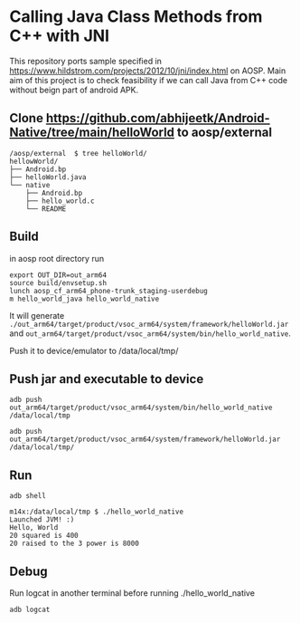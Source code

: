 # Calling Java Class Methods from C++ with JNI
This repository ports sample specified in https://www.hildstrom.com/projects/2012/10/jni/index.html on AOSP.
Main aim of this project is to check feasibility if we can call Java from C++ code without beign part of android APK.

## Clone https://github.com/abhijeetk/Android-Native/tree/main/helloWorld to aosp/external
```
/aosp/external  $ tree helloWorld/
hellowWorld/
├── Android.bp
├── helloWorld.java
└── native
    ├── Android.bp
    ├── hello_world.c
    └── README
```

## Build
in aosp root directory run 
```
export OUT_DIR=out_arm64
source build/envsetup.sh
lunch aosp_cf_arm64_phone-trunk_staging-userdebug
m hello_world_java hello_world_native
```
It will generate `./out_arm64/target/product/vsoc_arm64/system/framework/helloWorld.jar` and
`out_arm64/target/product/vsoc_arm64/system/bin/hello_world_native`.

Push it to device/emulator to /data/local/tmp/

## Push jar and executable to device
```
adb push out_arm64/target/product/vsoc_arm64/system/bin/hello_world_native /data/local/tmp

adb push out_arm64/target/product/vsoc_arm64/system/framework/helloWorld.jar /data/local/tmp/
```

## Run
```
adb shell

m14x:/data/local/tmp $ ./hello_world_native                                                                   
Launched JVM! :)
Hello, World
20 squared is 400
20 raised to the 3 power is 8000
```
## Debug
Run logcat in another terminal before running ./hello_world_native
```
adb logcat 
```

